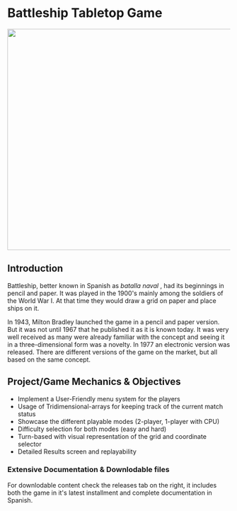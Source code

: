 # Battleship Tabletop Game

<img src="https://www.toysrus.ca/dw/image/v2/BDFX_PRD/on/demandware.static/-/Sites-toys-master-catalog/default/dw675c103b/images/04997A77_9.jpg?sw=767&sh=767&sm=fit" width="800" height="500">

<h2>Introduction </h2>

<p>Battleship, better known in Spanish as <em> batalla naval </em>, had its beginnings in pencil and paper. It was played in the 1900's mainly among the soldiers of the World War I. At that time they would draw a grid on paper and place ships on it.

In 1943, Milton Bradley launched the game in a pencil and paper version. But it was not until 1967 that he published it as it is known today. It was very well received as many were already familiar with the concept and seeing it in a three-dimensional form was a novelty. In 1977 an electronic version was released. There are different versions of the game on the market, but all based on the same concept. 
</p>

<h2>Project/Game Mechanics & Objectives</h2>

<ul>
    <li> Implement a User-Friendly menu system for the players  </li>
    <li> Usage of Tridimensional-arrays for keeping track of the current match status </li>
    <li> Showcase the different playable modes (2-player, 1-player with CPU) </li>
    <li> Difficulty selection for both modes (easy and hard) </li>
    <li> Turn-based with visual representation of the grid and coordinate selector</li>
    <li> Detailed Results screen and replayability </li>
</ul>

<h3> Extensive Documentation & Downlodable files </h3>
<p> For downlodable content check the releases tab on the right, it includes both the game in it's latest installment and complete documentation in Spanish.</p>